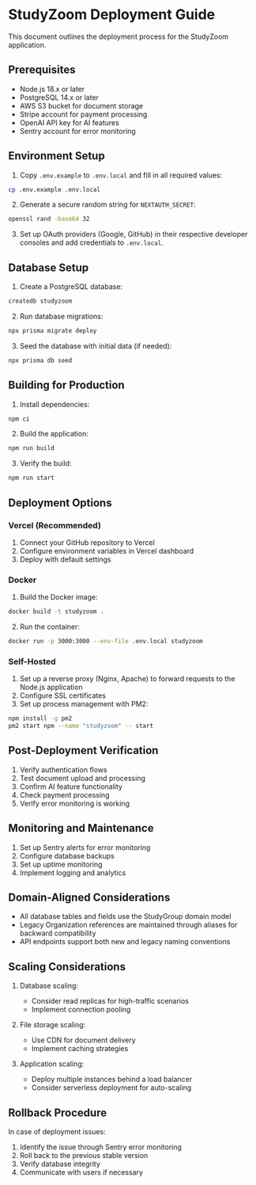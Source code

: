 # StudyZoom Deployment Guide

This document outlines the deployment process for the StudyZoom application.

## Prerequisites

- Node.js 18.x or later
- PostgreSQL 14.x or later
- AWS S3 bucket for document storage
- Stripe account for payment processing
- OpenAI API key for AI features
- Sentry account for error monitoring

## Environment Setup

1. Copy `.env.example` to `.env.local` and fill in all required values:

```bash
cp .env.example .env.local
```

2. Generate a secure random string for `NEXTAUTH_SECRET`:

```bash
openssl rand -base64 32
```

3. Set up OAuth providers (Google, GitHub) in their respective developer consoles and add credentials to `.env.local`.

## Database Setup

1. Create a PostgreSQL database:

```bash
createdb studyzoom
```

2. Run database migrations:

```bash
npx prisma migrate deploy
```

3. Seed the database with initial data (if needed):

```bash
npx prisma db seed
```

## Building for Production

1. Install dependencies:

```bash
npm ci
```

2. Build the application:

```bash
npm run build
```

3. Verify the build:

```bash
npm run start
```

## Deployment Options

### Vercel (Recommended)

1. Connect your GitHub repository to Vercel
2. Configure environment variables in Vercel dashboard
3. Deploy with default settings

### Docker

1. Build the Docker image:

```bash
docker build -t studyzoom .
```

2. Run the container:

```bash
docker run -p 3000:3000 --env-file .env.local studyzoom
```

### Self-Hosted

1. Set up a reverse proxy (Nginx, Apache) to forward requests to the Node.js application
2. Configure SSL certificates
3. Set up process management with PM2:

```bash
npm install -g pm2
pm2 start npm --name "studyzoom" -- start
```

## Post-Deployment Verification

1. Verify authentication flows
2. Test document upload and processing
3. Confirm AI feature functionality
4. Check payment processing
5. Verify error monitoring is working

## Monitoring and Maintenance

1. Set up Sentry alerts for error monitoring
2. Configure database backups
3. Set up uptime monitoring
4. Implement logging and analytics

## Domain-Aligned Considerations

- All database tables and fields use the StudyGroup domain model
- Legacy Organization references are maintained through aliases for backward compatibility
- API endpoints support both new and legacy naming conventions

## Scaling Considerations

1. Database scaling:
   - Consider read replicas for high-traffic scenarios
   - Implement connection pooling

2. File storage scaling:
   - Use CDN for document delivery
   - Implement caching strategies

3. Application scaling:
   - Deploy multiple instances behind a load balancer
   - Consider serverless deployment for auto-scaling

## Rollback Procedure

In case of deployment issues:

1. Identify the issue through Sentry error monitoring
2. Roll back to the previous stable version
3. Verify database integrity
4. Communicate with users if necessary
